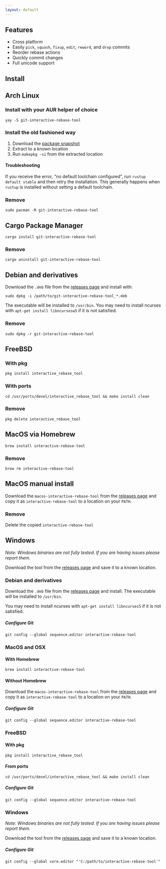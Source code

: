 ```yaml
---
layout: default
---
```


## Features

* Cross platform
* Easily `pick`, `squash`, `fixup`, `edit`, `reword`, and `drop` commits
* Reorder rebase actions
* Quickly commit changes
* Full unicode support

## Install

## Arch Linux

### Install with your AUR helper of choice

    yay -S git-interactive-rebase-tool

### Install the old fashioned way

1. Download the [package snapshot](https://aur.archlinux.org/packages/git-interactive-rebase-tool/)
1. Extract to a known location
1. Run `makepkg -si` from the extracted location

#### Troubleshooting

If you receive  the error, "no default toolchain configured", run `rustup default stable` and then retry the installation.
This generally happens when `rustup` is installed without setting a default toolchain.

### Remove

    sudo pacman -R git-interactive-rebase-tool

## Cargo Package Manager

    cargo install git-interactive-rebase-tool

### Remove

    cargo uninstall git-interactive-rebase-tool

## Debian and derivatives

Download the `.deb` file from the [releases page][releases] and install with:

    sudo dpkg -i /path/to/git-interactive-rebase-tool_*.deb

The executable will be installed to `/usr/bin`. You may need to install ncurses with `apt-get install libncursesw5` if
it is not satisfied.

### Remove

    sudo dpkg -r git-interactive-rebase-tool

## FreeBSD

### With pkg

    pkg install interactive_rebase_tool

### With ports

    cd /usr/ports/devel/interactive_rebase_tool && make install clean

### Remove

    pkg delete interactive_rebase_tool

## MacOS via Homebrew

    brew install interactive-rebase-tool

### Remove

    brew rm interactive-rebase-tool

## MacOS manual install

Download the `macos-interactive-rebase-tool` from the [releases page][releases] and copy it as `interactive-rebase-tool`
to a location on your `PATH`.

### Remove

Delete the copied `interactive-rebase-tool`

## Windows

*Note: Windows binaries are not fully tested. If you are having issues please report them.*

Download the tool from the [releases page][releases] and save it to a known location.

[releases]:https://github.com/MitMaro/git-interactive-rebase-tool/releases


### Debian and derivatives

Download the `.deb` file from the [releases page][releases] and install. The executable will be installed to `/usr/bin`.

You may need to install ncurses with `apt-get install libncurses5` if it is not satisfied.

##### Configure Git

    git config --global sequence.editor interactive-rebase-tool

### MacOS and OSX

#### With Homebrew

    brew install interactive-rebase-tool

#### Without Homebrew

Download the `macos-interactive-rebase-tool` from the [releases page][releases] and copy it as `interactive-rebase-tool`
to a location on your `PATH`.

##### Configure Git

    git config --global sequence.editor interactive-rebase-tool

### FreeBSD

#### With pkg

    pkg install interactive_rebase_tool

#### From ports

    cd /usr/ports/devel/interactive_rebase_tool && make install clean

##### Configure Git

    git config --global sequence.editor interactive-rebase-tool

### Windows

*Note: Windows binaries are not fully tested. If you are having issues please report them.*

Download the tool from the [releases page][releases] and save it to a known location.

##### Configure Git

    git config --global core.editor "'C:/path/to/interactive-rebase-tool'"

[releases]:https://github.com/MitMaro/git-interactive-rebase-tool/releases
